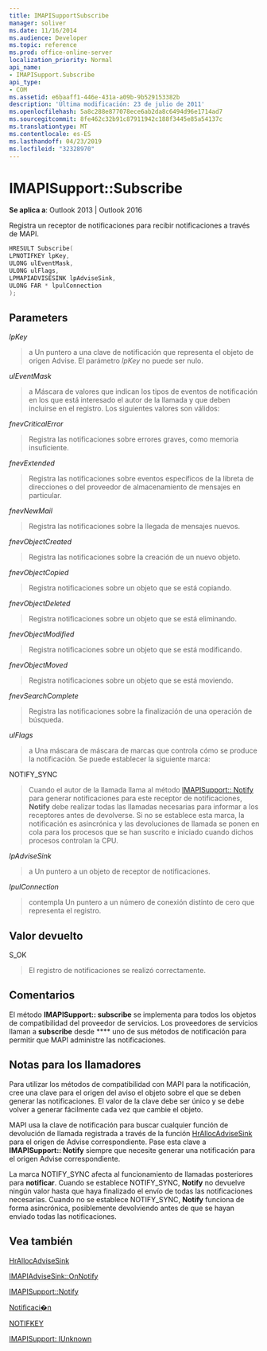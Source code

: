 ```yaml
---
title: IMAPISupportSubscribe
manager: soliver
ms.date: 11/16/2014
ms.audience: Developer
ms.topic: reference
ms.prod: office-online-server
localization_priority: Normal
api_name:
- IMAPISupport.Subscribe
api_type:
- COM
ms.assetid: e6baaff1-446e-431a-a09b-9b529153382b
description: 'Última modificación: 23 de julio de 2011'
ms.openlocfilehash: 5a8c288e877078ece6ab2da8c6494d96e1714ad7
ms.sourcegitcommit: 8fe462c32b91c87911942c188f3445e85a54137c
ms.translationtype: MT
ms.contentlocale: es-ES
ms.lasthandoff: 04/23/2019
ms.locfileid: "32328970"
---
```

# <a name="imapisupportsubscribe"></a>IMAPISupport::Subscribe

  
  
**Se aplica a**: Outlook 2013 | Outlook 2016 
  
Registra un receptor de notificaciones para recibir notificaciones a través de MAPI.
  
```cpp
HRESULT Subscribe(
LPNOTIFKEY lpKey,
ULONG ulEventMask,
ULONG ulFlags,
LPMAPIADVISESINK lpAdviseSink,
ULONG FAR * lpulConnection
);
```

## <a name="parameters"></a>Parameters

 _lpKey_
  
> a Un puntero a una clave de notificación que representa el objeto de origen Advise. El parámetro _lpKey_ no puede ser nulo. 
    
 _ulEventMask_
  
> a Máscara de valores que indican los tipos de eventos de notificación en los que está interesado el autor de la llamada y que deben incluirse en el registro. Los siguientes valores son válidos:
    
 _fnevCriticalError_
  
> Registra las notificaciones sobre errores graves, como memoria insuficiente.
    
 _fnevExtended_
  
> Registra las notificaciones sobre eventos específicos de la libreta de direcciones o del proveedor de almacenamiento de mensajes en particular.
    
 _fnevNewMail_
  
> Registra las notificaciones sobre la llegada de mensajes nuevos. 
    
 _fnevObjectCreated_
  
> Registra las notificaciones sobre la creación de un nuevo objeto.
    
 _fnevObjectCopied_
  
> Registra notificaciones sobre un objeto que se está copiando.
    
 _fnevObjectDeleted_
  
> Registra notificaciones sobre un objeto que se está eliminando.
    
 _fnevObjectModified_
  
> Registra notificaciones sobre un objeto que se está modificando.
    
 _fnevObjectMoved_
  
> Registra notificaciones sobre un objeto que se está moviendo.
    
 _fnevSearchComplete_
  
> Registra las notificaciones sobre la finalización de una operación de búsqueda.
    
 _ulFlags_
  
> a Una máscara de máscara de marcas que controla cómo se produce la notificación. Se puede establecer la siguiente marca:
    
NOTIFY_SYNC 
  
> Cuando el autor de la llamada llama al método [IMAPISupport:: Notify](imapisupport-notify.md) para generar notificaciones para este receptor de notificaciones, **Notify** debe realizar todas las llamadas necesarias para informar a los receptores antes de devolverse. Si no se establece esta marca, la notificación es asincrónica y las devoluciones de llamada se ponen en cola para los procesos que se han suscrito e iniciado cuando dichos procesos controlan la CPU. 
    
 _lpAdviseSink_
  
> a Un puntero a un objeto de receptor de notificaciones. 
    
 _lpulConnection_
  
> contempla Un puntero a un número de conexión distinto de cero que representa el registro.
    
## <a name="return-value"></a>Valor devuelto

S_OK 
  
> El registro de notificaciones se realizó correctamente.
    
## <a name="remarks"></a>Comentarios

El método **IMAPISupport:: subscribe** se implementa para todos los objetos de compatibilidad del proveedor de servicios. Los proveedores de servicios llaman a **subscribe** desde **** uno de sus métodos de notificación para permitir que MAPI administre las notificaciones. 
  
## <a name="notes-to-callers"></a>Notas para los llamadores

Para utilizar los métodos de compatibilidad con MAPI para la notificación, cree una clave para el origen del aviso el objeto sobre el que se deben generar las notificaciones. El valor de la clave debe ser único y se debe volver a generar fácilmente cada vez que cambie el objeto. 
  
MAPI usa la clave de notificación para buscar cualquier función de devolución de llamada registrada a través de la función [HrAllocAdviseSink](hrallocadvisesink.md) para el origen de Advise correspondiente. Pase esta clave a **IMAPISupport:: Notify** siempre que necesite generar una notificación para el origen Advise correspondiente. 
  
La marca NOTIFY_SYNC afecta al funcionamiento de llamadas posteriores para **notificar**. Cuando se establece NOTIFY_SYNC, **Notify** no devuelve ningún valor hasta que haya finalizado el envío de todas las notificaciones necesarias. Cuando no se establece NOTIFY_SYNC, **Notify** funciona de forma asincrónica, posiblemente devolviendo antes de que se hayan enviado todas las notificaciones. 
  
## <a name="see-also"></a>Vea también



[HrAllocAdviseSink](hrallocadvisesink.md)
  
[IMAPIAdviseSink::OnNotify](imapiadvisesink-onnotify.md)
  
[IMAPISupport::Notify](imapisupport-notify.md)
  
[Notificaci�n](notification.md)
  
[NOTIFKEY](notifkey.md)
  
[IMAPISupport: IUnknown](imapisupportiunknown.md)

